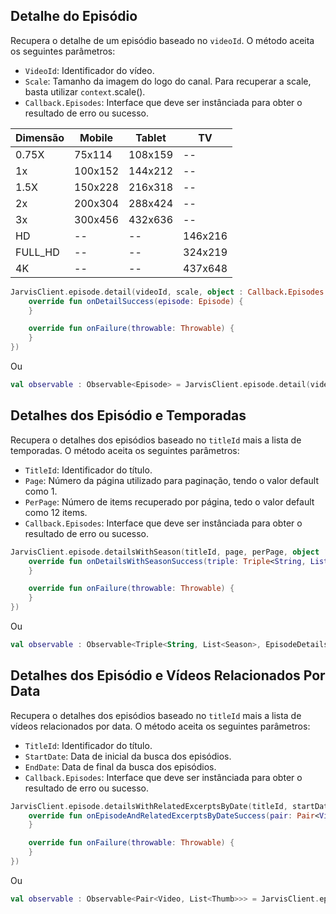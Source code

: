## Detalhe do Episódio

Recupera o detalhe de um episódio baseado no `videoId`. O método aceita os seguintes parâmetros:

* `VideoId`: Identificador do vídeo.
* `Scale`: Tamanho da imagem do logo do canal. Para recuperar a scale, basta utilizar `context`.scale().
* `Callback.Episodes`: Interface que deve ser instânciada para obter o resultado de erro ou sucesso.

| Dimensão  | Mobile | Tablet | TV |
|---|---|---|---|
| 0.75X    | 75x114 | 108x159 | --
| 1x       | 100x152 |  144x212 |  --
| 1.5X     | 150x228 | 216x318 |  --
| 2x       | 200x304 | 288x424  |  --
| 3x       | 300x456 | 432x636 |  --
| HD       | -- | -- |  146x216
| FULL_HD  | -- | -- |  324x219
| 4K       | -- | -- |  437x648


``` kotlin
JarvisClient.episode.detail(videoId, scale, object : Callback.Episodes {
    override fun onDetailSuccess(episode: Episode) {
    }

    override fun onFailure(throwable: Throwable) {
    }
})
```

Ou

``` kotlin
val observable : Observable<Episode> = JarvisClient.episode.detail(videoId, scale,)
```


## Detalhes dos Episódio e Temporadas

Recupera o detalhes dos episódios baseado no `titleId` mais a lista de temporadas. O método aceita os seguintes parâmetros:

* `TitleId`: Identificador do título.
* `Page`: Número da página utilizado para paginação, tendo o valor default como 1.
* `PerPage`: Número de items recuperado por página, tedo o valor default como 12 items.
* `Callback.Episodes`: Interface que deve ser instânciada para obter o resultado de erro ou sucesso.

``` kotlin
JarvisClient.episode.detailsWithSeason(titleId, page, perPage, object : Callback.Episodes {
    override fun onDetailsWithSeasonSuccess(triple: Triple<String, List<Season>, EpisodeDetails>) {
    }

    override fun onFailure(throwable: Throwable) {
    }
})
```

Ou

``` kotlin
val observable : Observable<Triple<String, List<Season>, EpisodeDetails>> = JarvisClient.episode.detailsWithSeason(titleId, page, perPage)
```



## Detalhes dos Episódio e Vídeos Relacionados Por Data

Recupera o detalhes dos episódios baseado no `titleId` mais a lista de vídeos relacionados por data. O método aceita os seguintes parâmetros:

* `TitleId`: Identificador do título.
* `StartDate`: Data de inicial da busca dos episódios.
* `EndDate`: Data de final da busca dos episódios.
* `Callback.Episodes`: Interface que deve ser instânciada para obter o resultado de erro ou sucesso.

``` kotlin
JarvisClient.episode.detailsWithRelatedExcerptsByDate(titleId, startDate, endDate, object : Callback.Episodes {
    override fun onEpisodeAndRelatedExcerptsByDateSuccess(pair: Pair<Video, List<Thumb>>) {
    }

    override fun onFailure(throwable: Throwable) {
    }
})
```

Ou

``` kotlin
val observable : Observable<Pair<Video, List<Thumb>>> = JarvisClient.episode.detailsWithRelatedExcerptsByDate(titleId, startDate, endDate)
```

